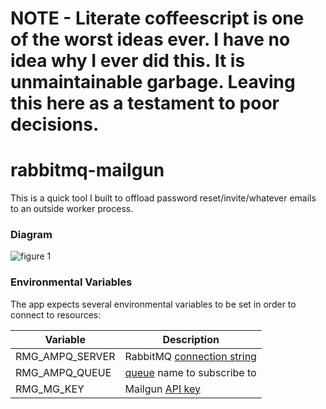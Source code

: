 # NOTE - Literate coffeescript is one of the worst ideas ever. I have no idea why I ever did this. It is unmaintainable garbage. Leaving this here as a testament to poor decisions. 


rabbitmq-mailgun
===

This is a quick tool I built to offload password reset/invite/whatever emails to an outside worker process.


### Diagram

![figure 1](https://raw.github.com/markhuge/rabbitmq-mailgun/master/docs/fig1.png)

### Environmental Variables

The app expects several environmental variables to be set in order to connect to resources:

 Variable | Description 
---|----
RMG_AMPQ_SERVER | RabbitMQ [connection string](http://www.rabbitmq.com/uri-spec.html) 
RMG_AMPQ_QUEUE | [queue](http://www.rabbitmq.com/amqp-0-9-1-quickref.html#class.queue) name to subscribe to 
RMG_MG_KEY | Mailgun [API key](http://documentation.mailgun.com/quickstart.html#authentication) 

